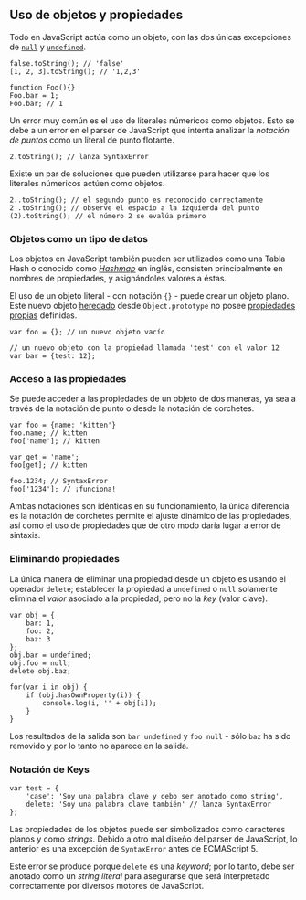 ## Uso de objetos y propiedades

Todo en JavaScript actúa como un objeto, con las dos únicas excepciones de
[`null`](#core.undefined) y [`undefined`](#core.undefined).

    false.toString(); // 'false'
    [1, 2, 3].toString(); // '1,2,3'

    function Foo(){}
    Foo.bar = 1;
    Foo.bar; // 1

Un error muy común es el uso de literales númericos como objetos.
Esto se debe a un error en el parser de JavaScript que intenta analizar la
*notación de puntos* como un literal de punto flotante.

    2.toString(); // lanza SyntaxError

Existe un par de soluciones que pueden utilizarse para hacer que los
literales númericos actúen como objetos.

    2..toString(); // el segundo punto es reconocido correctamente
    2 .toString(); // observe el espacio a la izquierda del punto
    (2).toString(); // el número 2 se evalúa primero

### Objetos como un tipo de datos

Los objetos en JavaScript también pueden ser utilizados como una Tabla Hash o conocido como [*Hashmap*][1] en inglés, consisten
principalmente en nombres de propiedades, y asignándoles valores a éstas.

El uso de un objeto literal - con notación `{}` - puede crear un
objeto plano. Este nuevo objeto [heredado](#object.prototype) desde `Object.prototype`
no posee [propiedades propias](#object.hasownproperty) definidas.

    var foo = {}; // un nuevo objeto vacío

    // un nuevo objeto con la propiedad llamada 'test' con el valor 12
    var bar = {test: 12};

### Acceso a las propiedades

Se puede acceder a las propiedades de un objeto de dos maneras, ya sea a través de la
notación de punto o desde la notación de corchetes.

    var foo = {name: 'kitten'}
    foo.name; // kitten
    foo['name']; // kitten

    var get = 'name';
    foo[get]; // kitten

    foo.1234; // SyntaxError
    foo['1234']; // ¡funciona!

Ambas notaciones son idénticas en su funcionamiento, la única diferencia es la
notación de corchetes permite el ajuste dinámico de las propiedades, así como
el uso de propiedades que de otro modo daría lugar a error de sintaxis.

### Eliminando propiedades

La única manera de eliminar una propiedad desde un objeto es usando el
operador `delete`; establecer la propiedad a `undefined` o `null` solamente
elimina el *valor* asociado a la propiedad, pero no la *key* (valor clave).

    var obj = {
        bar: 1,
        foo: 2,
        baz: 3
    };
    obj.bar = undefined;
    obj.foo = null;
    delete obj.baz;

    for(var i in obj) {
        if (obj.hasOwnProperty(i)) {
            console.log(i, '' + obj[i]);
        }
    }

Los resultados de la salida son `bar undefined` y `foo null` - sólo `baz` ha
sido removido y por lo tanto no aparece en la salida.

### Notación de Keys

    var test = {
        'case': 'Soy una palabra clave y debo ser anotado como string',
        delete: 'Soy una palabra clave también' // lanza SyntaxError
    };

Las propiedades de los objetos puede ser simbolizados como caracteres planos y como *strings*. Debido
a otro mal diseño del parser de JavaScript, lo anterior es una excepción
de `SyntaxError` antes de ECMAScript 5.

Este error se produce porque `delete` es una *keyword*; por lo tanto, debe ser
anotado como un *string literal* para asegurarse que será interpretado correctamente
por diversos motores de JavaScript.

[1]: http://en.wikipedia.org/wiki/Hashmap

